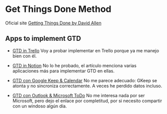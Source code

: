 # Get Things Done Method

Oficial site [Getting Things Done by David Allen](https://gettingthingsdone.com/)


## Apps to implement GTD

- [GTD in Trello](https://trello.com/templates/productivity/getting-things-done---gtd-Ui72QWNI)
  Voy a probar implementar en Trello porque ya me manejo bien con él.

- [GTD in Notion](https://radreads.co/notion-gtd/)
  No lo he probado, el artículo menciona varias aplicaciones más para
  implementar GTD en ellas.

- [GTD con Google Keep & Calendar](https://www.sergeykin.com/2018/12/gtd-keep-en.html)
  No me parece adecuado: GKeep se atonta y no sincroniza correctamente. A veces
  he perdido datos incluso.

- [GTD con Outlook & Microsoft
  ToDo](https://www.jeffreykusters.nl/2020/08/13/set-up-getting-things-done-gtd-in-outlook-and-to-do/)
  No me interesa nada por ser Microsoft, pero dejo el enlace por completitud,
  por si necesito compartir con un windoso algún día.
